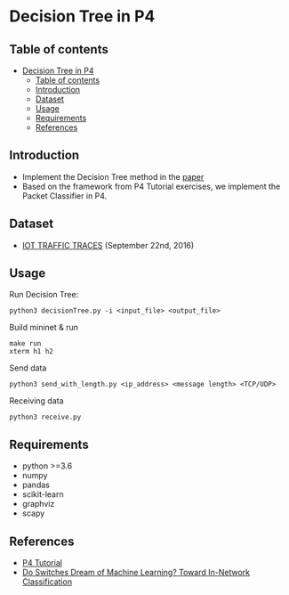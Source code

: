 # Decision Tree in P4
## Table of contents
- [Decision Tree in P4](#decision-tree-in-p4)
  - [Table of contents](#table-of-contents)
  - [Introduction](#introduction)
  - [Dataset](#dataset)
  - [Usage](#usage)
  - [Requirements](#requirements)
  - [References](#references)

## Introduction
- Implement the Decision Tree method in the [paper](https://www.cl.cam.ac.uk/~nz247/publications/xiong2019dream.pdf)
- Based on the framework from P4 Tutorial exercises, we implement the Packet Classifier in P4. 

## Dataset
- [IOT TRAFFIC TRACES](https://iotanalytics.unsw.edu.au/iottraces.html) (September 22nd, 2016)


## Usage
Run Decision Tree:
```
python3 decisionTree.py -i <input_file> <output_file>
```

Build mininet & run 
```
make run 
xterm h1 h2
```

Send data
```
python3 send_with_length.py <ip_address> <message length> <TCP/UDP>
```

Receiving data

```
python3 receive.py
```


## Requirements

- python >=3.6
- numpy
- pandas
- scikit-learn
- graphviz
- scapy

## References

- [P4 Tutorial](https://github.com/p4lang/tutorials)
- [Do Switches Dream of Machine Learning? Toward In-Network Classification](https://www.cl.cam.ac.uk/~nz247/publications/xiong2019dream.pdf)

